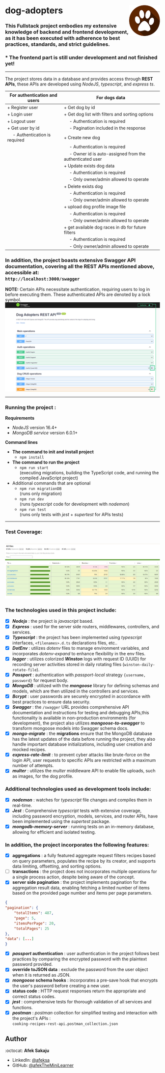 # dog-adopters <img src="readme-resources/dog_feet_logo.png" width=100px height=100px align="right">

### This Fullstack project embodies my extensive knowledge of backend and frontend development, as it has been executed with adherence to best practices, standards, and strict guidelines. <br />

### \* The frontend part is still under development and not finished yet!

---

The project stores data in a database and provides access through **REST APIs**, these APIs are developed using _NodeJS_, _typescript_, and _express ts_.

| For authentication and users        | For dogs data                                                  |
| ----------------------------------- | -------------------------------------------------------------- |
| + Register user                     | + Get dog by id                                                |
| + Login user                        | + Get dog list with filters and sorting options                |
| + Logout user                       | &emsp; - Authentication is required                            |
| + Get user by id                    | &emsp; - Pagination included in the response                   |
| &emsp; - Authentication is required | + Create new dog                                               |
|                                     | &emsp; - Authentication is required                            |
|                                     | &emsp; - Owner id is auto-assigned from the authenticated user |
|                                     | + Update exists dog data                                       |
|                                     | &emsp; - Authentication is required                            |
|                                     | &emsp; - Only owner/admin allowed to operate                   |
|                                     | + Delete exists dog                                            |
|                                     | &emsp; - Authentication is required                            |
|                                     | &emsp; - Only owner/admin allowed to operate                   |
|                                     | + upload dog profile image file                                |
|                                     | &emsp; - Authentication is required                            |
|                                     | &emsp; - Only owner/admin allowed to operate                   |
|                                     | + get available dog races in db for future filters             |
|                                     | &emsp; - Authentication is required                            |
|                                     | &emsp; - Only owner/admin allowed to operate                   |

### In addition, the project boasts extensive Swagger API documentation, covering all the REST APIs mentioned above, accessible at: <br /> `http://localhost:3000/swagger` <br />

**NOTE:**
Certain APIs necessitate authentication, requiring users to log in before executing them. These authenticated APIs are denoted by a lock symbol. <br />
![APIs that require authentication](readme-resources/swagger-authentication.png) <br />

---

### **Running the project :**

**Requirements**

- _NodeJS_ version 16.4+
- _MongoDB service_ version 6.0.1+

**Command lines**

- **The command to init and install project**
  - `npm install`
- **The command to run the project**
  - `npm run start`<br /> (executing migrations, building the TypeScript code, and running the compiled JavaScript project)
- Additional commands that are optional
  - `npm run migrationDB`
    <br />(runs only migration)
  - `npm run dev`<br /> (runs _typescript_ code for development with _nodemon_)
  - `npm run test`<br /> (runs only tests with _jest_ + _supertest_ for APIs tests)

---

### Test Coverage:

## ![coverage](readme-resources/test-jest-coverage.png)

### The technologies used in this project include:

- [x] _**Nodejs**_ : the project is _javascript_ based.
- [x] _**Express**_ : used for the server side routers, middlewares, controllers, and services.
- [x] _**Typescript**_ : the project has been implemented using _typescript_ interfaces, `<filenames>.d.ts` declarations files, etc..
- [x] _**DotEnv**_ : utilizes _dotenv_ files to manage environment variables, and incorporates _dotenv-expand_ to enhance flexibility in the env files.
- [x] _**logger**_ : utilizes colorized _**Winston**_ logs with request ID (UUID) for recording server activities stored in daily rotating files (`winston-daily-rotate-file`).
- [x] _**Passport**_ : authentication with _passport-local_ strategy `{username, password}` for request body.
- [x] _**MongoDB**_ : utilized with the _**mongoose**_ library for defining schemas and models, which are then utilized in the controllers and services.
- [x] _**Bcrypt**_ : user passwords are securely encrypted in accordance with best practices to ensure data security.
- [x] _**Swagger**_ : the `/swagger` URL provides comprehensive API documentation and instructions for testing and debugging APIs,this functionality is available in non-production environments (for development), the project also utilizes _**mongoose-to-swagger**_ to transform mongoose models into Swagger schema docs.
- [x] _**mongo-migrate**_ : the **migrations** ensure that the MongoDB database has the latest updates of the data before running the project, they also handle important database initializations, including user creation and mocked recipes.
- [x] _**express-rate-limit**_ : to prevent cyber attacks like brute-force on the login API, user requests to specific APIs are restricted with a maximum number of attempts.
- [x] _**multer**_ : utilizes the _multer_ middleware API to enable file uploads, such as images, for the dog profile.

### Additional technologies used as development tools include:

- [x] _**nodemon**_ : watches for _typescript_ file changes and compiles them in real-time.
- [x] _**Jest**_ : Comprehensive _typescript_ tests with extensive coverage, including password encryption, models, services, and router APIs, have been implemented using the _supertest_ package.
- [x] _**mongodb-memory-server**_ : running tests on an in-memory database, allowing for efficient and isolated testing.

### In addition, the project incorporates the following features:

- [x] **aggregations** : a fully featured aggregate request filters recipes based on query parameters, populates the recipe by its creator, and supports data limiting, offsetting, and sorting options.
- [ ] **transactions** : the project does not incorporates multiple operations for a single process action, despite being aware of the concept.
- [x] **server side pagination** : the project implements pagination for the aggregation result data, enabling fetching a limited number of items based on the provided page number and items per page parameters.<br />

```json
{
"pagination": {
    "totalItems": 487,
    "page": 5,
    "itemsPerPage": 20,
    "totalPages": 25
},
"data": [...]
}
```

- [x] **_passport_ authentication** : user authentication in the project follows best practices by comparing the encrypted password with the plaintext password provided.
- [x] **override toJSON data** : exclude the password from the user object when it is returned as JSON.
- [x] **_mongoose_ schema hooks** : incorporates a pre-save hook that encrypts the user's password before creating a new user.
- [x] **status code** : HTTP request responses return the appropriate and correct status codes.
- [x] **_jest_** : comprehensive tests for thorough validation of all services and functions.
- [x] **_postman_** : _postman_ collection for simplified testing and interaction with the project's APIs : </br>
      `cooking-recipes-rest-api.postman_collection.json`

## Author

:octocat: **Afek Sakaju**

- LinkedIn: [@afeksa](https://www.linkedin.com/in/afeksa/)
- GitHub: [@afekTheMiniLearner](https://github.com/afekTheMiniLearner)

